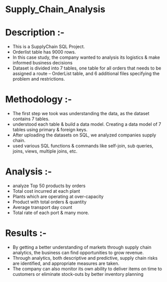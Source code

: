 # Supply_Chain_Analysis
# Description :-
* This is a SupplyChain SQL Project.
* Orderlist table has 9000 rows.
* In this case study, the company wanted to analysis its logistics & make informed business decisions
* Dataset is divided into 7 tables, one table for all orders that needs to be assigned a route – OrderList table, and 6 additional files specifying the problem and restrictions.
# Methodology :-
* The first step we took was understanding the data, as the dataset contains 7 tables.
* understood each table & build a data model. Creating a data model of 7 tables using primary & foreign keys.
* After uploading the datasets on SQL, we analyzed companies supply chain.
* used various SQL functions & commands like self-join, sub queries, joins, views, multiple joins, etc.
# Analysis :-
* analyze Top 50 products by orders
* Total cost incurred at each plant
* Plants which are operating at over-capacity
* Product with total orders & quantity
* Average transport day count
* Total rate of each port & many more.
# Results :-
* By getting a better understanding of markets through supply chain analytics, the business can find opportunities to grow revenue.
* Through analytics, both descriptive and predictive, supply chain risks are identified, and appropriate measures are taken.
* The company can also monitor its own ability to deliver items on time to customers or eliminate stock-outs by better inventory planning
